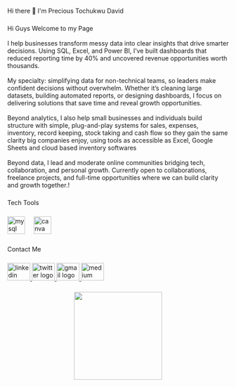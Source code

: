 <p align="left">Hi there 👋 I'm Precious Tochukwu David</p>

###

<p align="left">Hi Guys Welcome to my Page<br><br>I help businesses transform messy data into clear insights that drive smarter decisions. Using SQL, Excel, and Power BI, I’ve built dashboards that reduced reporting time by 40% and uncovered revenue opportunities worth thousands.<br><br>My specialty: simplifying data for non-technical teams, so leaders make confident decisions without overwhelm. Whether it’s cleaning large datasets, building automated reports, or designing dashboards, I focus on delivering solutions that save time and reveal growth opportunities.<br><br>Beyond analytics, I also help small businesses and individuals build structure with simple, plug-and-play systems for sales, expenses, inventory, record keeping, stock taking and cash flow so they gain the same clarity big companies enjoy, using tools as accessible as Excel, Google Sheets and cloud based inventory softwares<br><br>Beyond data, I lead and moderate online communities bridging tech, collaboration, and personal growth. Currently open to collaborations, freelance projects, and full-time opportunities where we can build clarity and growth together.!</p>

###

<p align="left">Tech Tools</p>

###

<div align="left">
  <img src="https://cdn.jsdelivr.net/gh/devicons/devicon/icons/mysql/mysql-original.svg" height="40" alt="mysql logo"  />
  <img width="12" />
  <img src="https://cdn.jsdelivr.net/gh/devicons/devicon/icons/canva/canva-original.svg" height="40" alt="canva logo"  />
</div>

###

<p align="left">Contact Me</p>

###

<div align="left">
  <a href="www.linkedin.com/in/precious-tochukwu-david" target="_blank">
    <img src="https://raw.githubusercontent.com/maurodesouza/profile-readme-generator/master/src/assets/icons/social/linkedin/default.svg" width="52" height="40" alt="linkedin logo"  />
  </a>
  <a href="https://x.com/DavidPreciousT?t=W-HBNru6nya8KJojeY3UAQ&s=09" target="_blank">
    <img src="https://raw.githubusercontent.com/maurodesouza/profile-readme-generator/master/src/assets/icons/social/twitter/default.svg" width="52" height="40" alt="twitter logo"  />
  </a>
  <a href="davidprecious7005@gmail.com" target="_blank">
    <img src="https://raw.githubusercontent.com/maurodesouza/profile-readme-generator/master/src/assets/icons/social/gmail/default.svg" width="52" height="40" alt="gmail logo"  />
  </a>
  <a href="https://medium.com/@davidprecious7005" target="_blank">
    <img src="https://raw.githubusercontent.com/maurodesouza/profile-readme-generator/master/src/assets/icons/social/medium/default.svg" width="52" height="40" alt="medium logo"  />
  </a>
</div>

###

<div align="center">
  <img height="200" src="https://mail-attachment.googleusercontent.com/attachment/u/0/?ui=2&ik=d1d7f132c1&attid=0.1&permmsgid=msg-f:1842881223132459952&th=19933ab55c0c33b0&view=att&disp=safe&realattid=19933aaef43864a87491&zw&saddbat=ANGjdJ95NMa3gzOF_a4xImz5r7wuprsCLZJECzlrCOaUjAHyvQMUIEsjIc2aUgU2gj6N_RD3SvpaNCWW8O0fOaPhuB8FQxQHlADqQOGdPujFxToMLwD32j2NEmmMfJN1_RAJFOQ_HM5zSyfGTTYgf6FNh_t1MJ-UJNDOpt2qiUcjeZdBFA_IjPk8eQEOt1NqqYIwYcSHet8BlBPdjXK6mpkHIxJ2P4S_9z-5lEcq9OJ0lmU6AT-ZbAi2s2YP7GWMniMce-CM665QVD1CD-0Uje_JRW9HF-X23crKWf49su9ggzb_5utyg8T7ZWzoXJcVnOa_ue8Cq7Zxn3LsRpqCvr1A7ZlnIj4hMFbV1lpzAETa_pbbHTHPYrT-3Sk1J9aEWxY9UgoMX1RhDGKMoePN-sdo1EWaX8O5iIlgzcsKnNssZbGBm_k3N7DMRod-doI4cb8IBGZJNzU7MivuKr2Oqd-snJs2pRLMNkSAaDTez5osoahdDjD_jooLSRxYOTagoTTyJW67LsNmQeBweyargk4S8_I53AIXhqxQymR7X-c3SwAIBFYwAHmJx3NUAPqwzpI-zl8-NfPAuYtGKoLJV7-tEYi3qK14S7mJxh5R16xHKs3QJuP7k3mkD-ytGlKqEpCF8cT_8TpXB_0ITmiOmHUU6Ncuds1o9NVKnD9kUkg3Hail8NSFlv0JjK-4E1T6ina4--Smk9K_JxysIczIruckKXEdOA14xdPGWeYmk5AkU_b7K_subd9nFYdSScJtMWAoHUQQ_o6V-iESIuCQjtsM6FpmEEY0eFX4YZYVATsrd2nZFBMqHJG9Sd0F1iBna_ujkYMw0oYw7dDp9ywXna3lf8NS3xag6KbBGVL5KQgPycOfGL64rj4lULpbQPvO11biv8MDI7EwEFomVdEfAyibtw5P_rg8P3lP0p2FWmlyAxUUi8qnYx5XCwQLSmn4YEV_7HbL_9P_P38c_dOTPh_8P-ldfxOo5QjY2KqltbWT4h9E_5Gtm-wf39jfb-GrvhcLbXcpjLud6yTCyyfH_DSIG-MkQtfVfHqtTeTkBg"  />
</div>

###
